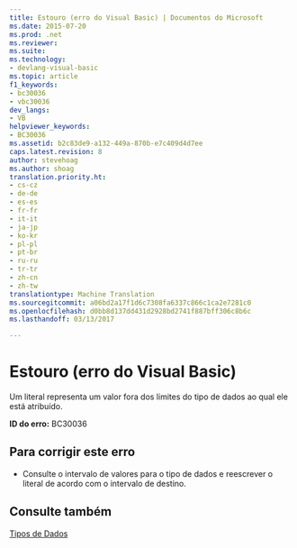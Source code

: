 ```yaml
---
title: Estouro (erro do Visual Basic) | Documentos do Microsoft
ms.date: 2015-07-20
ms.prod: .net
ms.reviewer: 
ms.suite: 
ms.technology:
- devlang-visual-basic
ms.topic: article
f1_keywords:
- bc30036
- vbc30036
dev_langs:
- VB
helpviewer_keywords:
- BC30036
ms.assetid: b2c83de9-a132-449a-870b-e7c409d4d7ee
caps.latest.revision: 8
author: stevehoag
ms.author: shoag
translation.priority.ht:
- cs-cz
- de-de
- es-es
- fr-fr
- it-it
- ja-jp
- ko-kr
- pl-pl
- pt-br
- ru-ru
- tr-tr
- zh-cn
- zh-tw
translationtype: Machine Translation
ms.sourcegitcommit: a06bd2a17f1d6c7308fa6337c866c1ca2e7281c0
ms.openlocfilehash: d0bb8d137dd431d2928bd2741f887bff306c8b6c
ms.lasthandoff: 03/13/2017

---
```

# <a name="overflow-visual-basic-error"></a>Estouro (erro do Visual Basic)
Um literal representa um valor fora dos limites do tipo de dados ao qual ele está atribuído.  
  
 **ID do erro:** BC30036  
  
## <a name="to-correct-this-error"></a>Para corrigir este erro  
  
-   Consulte o intervalo de valores para o tipo de dados e reescrever o literal de acordo com o intervalo de destino.  
  
## <a name="see-also"></a>Consulte também  
 [Tipos de Dados](../../../visual-basic/language-reference/data-types/data-type-summary.md)
